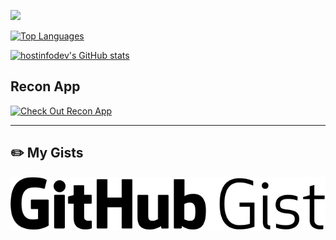 ![](https://komarev.com/ghpvc/?username=your-github-username)

[![Top Languages](https://github-readme-stats.vercel.app/api/top-langs/?username=hostinfodev&hide=html,css,shell,batchfile,hack&theme=tokyonight)](https://github.com/anuraghazra/github-readme-stats)

[![hostinfodev's GitHub stats](https://github-readme-stats.vercel.app/api?username=hostinfodev&count_private=true&show_icons=true&theme=tokyonight)](https://github.com/anuraghazra/github-readme-stats)

## Recon App
[![Check Out Recon App](https://recon.us.com/img/favicon.ico)](https://recon.us.com)

------
## ✏️ My Gists
[![ My Gists](https://raw.githubusercontent.com/b4b4r07/i/master/gist/logo.png)](https://gist.github.com/hostinfodev)

